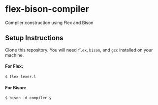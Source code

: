 # flex-bison-compiler
Compiler construction using Flex and Bison

## Setup Instructions
Clone this repository. You will need `flex`, `bison`, and `gcc` installed on your machine.

#### For Flex:
`$ flex lexer.l`

#### For Bison:
`$ bison -d compiler.y`
